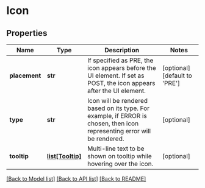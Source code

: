 # Icon

## Properties
Name | Type | Description | Notes
------------ | ------------- | ------------- | -------------
**placement** | **str** | If specified as PRE, the icon appears before the UI element. If set as POST, the icon appears after the UI element. | [optional] [default to 'PRE']
**type** | **str** | Icon will be rendered based on its type. For example, if ERROR is chosen, then icon representing error will be rendered. | [optional] 
**tooltip** | [**list[Tooltip]**](Tooltip.md) | Multi-line text to be shown on tooltip while hovering over the icon. | [optional] 

[[Back to Model list]](../README.md#documentation-for-models) [[Back to API list]](../README.md#documentation-for-api-endpoints) [[Back to README]](../README.md)


